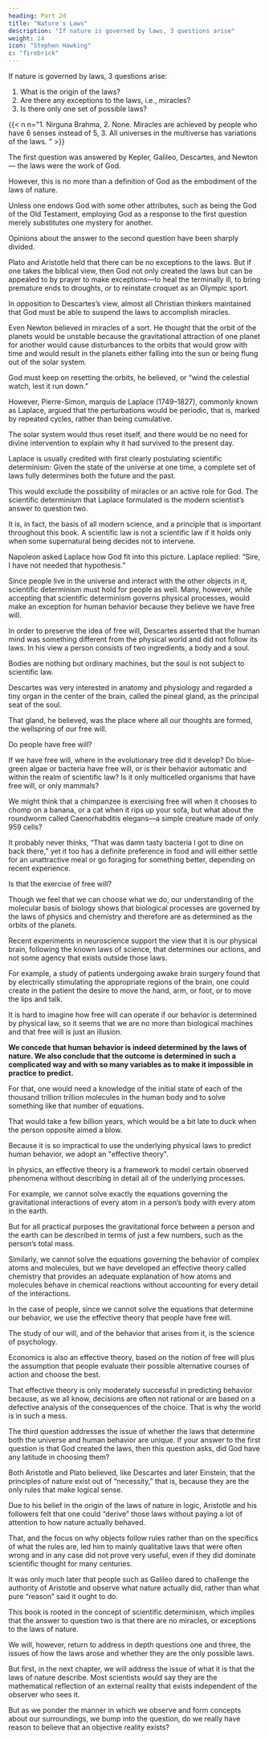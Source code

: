 ```yaml
---
heading: Part 2d
title: "Nature's Laws"
description: "If nature is governed by laws, 3 questions arise"
weight: 14
icon: "Stephen Hawking"
c: "firebrick"
---
```



If nature is governed by laws, 3 questions arise:

1. What is the origin of the laws?
2. Are there any exceptions to the laws, i.e., miracles?
3. Is there only one set of possible laws?

{{< n n="1. Nirguna Brahma, 2. None. Miracles are achieved by people who have 6 senses instead of 5, 3. All universes in the multiverse has variations of the laws. " >}}



The first question was answered by Kepler, Galileo, Descartes, and Newton— the laws were the work of God.

However, this is no more than a definition of God as the embodiment of the laws of nature.

Unless one endows God with some other attributes, such as being the God of the Old Testament, employing God as a response to the first question merely substitutes one mystery for another.

<!-- So if we involve God in the answer to the first question, the real crunch comes with the second question: Are there miracles, exceptions to the laws? -->

Opinions about the answer to the second question have been sharply divided. 

Plato and Aristotle held that there can be no exceptions to the laws. But if one takes the biblical view, then God not only created the laws but can be appealed to by prayer to make exceptions—to heal the terminally ill, to bring premature ends to droughts, or to reinstate croquet as an Olympic sport. 

In opposition to Descartes’s view, almost all Christian thinkers maintained that God must be able to suspend the laws to accomplish miracles. 

Even Newton believed in miracles of a sort. He thought that the orbit of the planets would be unstable because the gravitational attraction of one planet for another would cause disturbances to the orbits that would grow with time and would result in the planets either falling into the sun or being flung out of the solar system.

God must keep on resetting the orbits, he believed, or “wind the celestial watch, lest it run down.” 

However, Pierre-Simon, marquis de Laplace (1749–1827), commonly known as Laplace, argued that the perturbations would be periodic, that is, marked by repeated cycles, rather than being cumulative. 

The solar system would thus reset itself, and there would be no need for divine intervention to explain why it had survived to the present day.

Laplace is usually credited with first clearly postulating scientific determinism: Given the state of the universe at one time, a complete set of laws fully determines both the future and the past. 

This would exclude the possibility of miracles or an active role for God. The scientific determinism that Laplace formulated is the modern scientist’s answer to question two. 

It is, in fact, the basis of all modern science, and a principle that is important throughout this book. A scientific law is not a scientific law if it holds only when some supernatural being decides not to intervene. 

Napoleon asked Laplace how God fit into this picture. Laplace replied: “Sire, I have not needed that hypothesis.”

Since people live in the universe and interact with the other objects in it, scientific determinism must hold for people as well. Many, however, while accepting that scientific determinism governs physical processes, would make an exception for human behavior because they believe we have free will. 


In order to preserve the idea of free will, Descartes asserted that the human mind was something different from the physical world and did not follow its laws. In his view a person consists of two ingredients, a body and a soul.

Bodies are nothing but ordinary machines, but the soul is not subject to scientific law.

Descartes was very interested in anatomy and physiology and regarded a tiny organ in the center of the brain, called the pineal gland, as the principal seat of the soul. 

That gland, he believed, was the place where all our thoughts are formed, the wellspring of our free will.

Do people have free will? 

If we have free will, where in the evolutionary tree did it develop? Do blue-green algae or bacteria have free will, or is their behavior automatic and within the realm of scientific law? Is it only multicelled organisms that have free will, or only mammals? 

We might think that a chimpanzee is exercising free will when it chooses to chomp on a banana, or a cat when it rips up your sofa, but what about the roundworm called Caenorhabditis elegans—a simple creature made of only 959 cells? 

It probably never thinks, “That was damn tasty bacteria I got to dine on back there,” yet it too has a definite preference in food and will either settle for an unattractive meal or go foraging for something better, depending on recent experience. 

Is that the exercise of free will?

Though we feel that we can choose what we do, our understanding of the molecular basis of biology shows that biological processes are governed by the laws of physics and chemistry and therefore are as determined as the orbits of the planets. 

Recent experiments in neuroscience support the view that it is our physical brain, following the known laws of science, that determines our actions, and not some agency that exists outside those laws.

For example, a study of patients undergoing awake brain surgery found that by electrically stimulating the appropriate regions of the brain, one could create in the patient the desire to move the hand, arm, or foot, or to move the lips and talk. 

It is hard to imagine how free will can operate if our behavior is determined by physical law, so it seems that we are no more than biological machines and that free will is just an illusion.

**We concede that human behavior is indeed determined by the laws of nature. We also conclude that the outcome is determined in such a complicated way and with so many variables as to make it impossible in practice to predict.** 

For that, one would need a knowledge of the initial state of each of the thousand trillion trillion molecules in the human body and to solve something like that number of equations.

That would take a few billion years, which would be a bit late to duck when the person opposite aimed a blow.

Because it is so impractical to use the underlying physical laws to predict human behavior, we adopt an "effective theory". 

In physics, an effective theory is a framework to model certain observed phenomena without describing in detail all of the underlying processes.

For example, we cannot solve exactly the equations governing the gravitational interactions of every atom in a person’s body with every atom in the earth. 

But for all practical purposes the gravitational force between a person and the earth can be described in terms of just a few numbers, such as the person’s total mass. 

Similarly, we cannot solve the equations governing the behavior of complex atoms and molecules, but we have developed an effective theory called chemistry that provides an adequate explanation of how atoms and molecules behave in chemical reactions without accounting for every detail of the interactions. 

In the case of people, since we cannot solve the equations that determine our behavior, we use the effective theory that people have free will. 

The study of our will, and of the behavior that arises from it, is the science of psychology.

Economics is also an effective theory, based on the notion of free will plus the assumption that people evaluate their possible alternative courses of action and choose the best.

That effective theory is only moderately successful in predicting behavior because, as we all know, decisions are often not rational or are based on a defective analysis of the consequences of the choice. That is why the world is in such a mess.

The third question addresses the issue of whether the laws that determine both the universe and human behavior are unique. If your answer to the first question is that God created the laws, then this question asks, did God have any latitude in choosing them?

Both Aristotle and Plato believed, like Descartes and later Einstein, that the principles of nature exist out of “necessity,” that is, because they are the only rules that make logical sense. 

Due to his belief in the origin of the laws of nature in logic, Aristotle and his followers felt that one could “derive” those laws without paying a lot of attention to how nature actually behaved. 

That, and the focus on why objects follow rules rather than on the specifics of what the rules are, led him to mainly qualitative laws that were often wrong and in any case did not prove very useful, even if they did dominate scientific thought for many centuries. 

It was only much later that people such as Galileo dared to challenge the authority of Aristotle and observe what nature actually did, rather than what pure “reason” said it ought to do.

This book is rooted in the concept of scientific determinism, which implies that the answer to question two is that there are no miracles, or exceptions to the laws of nature.

We will, however, return to address in depth questions one and three, the issues of how the laws arose and whether they are the only possible laws. 

But first, in the next chapter, we will address the issue of what it is that the laws of nature describe. Most scientists would say they are the mathematical reflection of an external reality that exists independent of the observer who sees it. 

But as we ponder the manner in which we observe and form concepts about our surroundings, we bump into the question, do we really have reason to believe that an objective reality exists?
